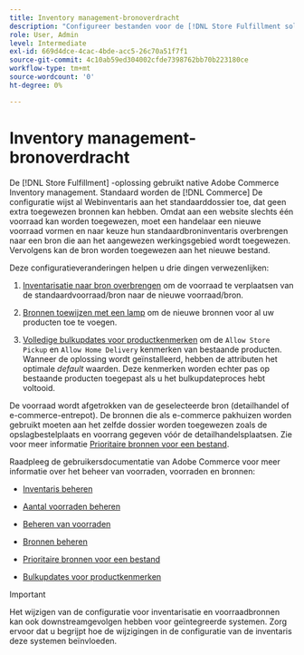 ```yaml
---
title: Inventory management-bronoverdracht
description: "Configureer bestanden voor de [!DNL Store Fulfillment solution] met Adobe Commerce Inventory management. Stel een nieuwe voorraad- en overdrachtvoorraad in op basis van de standaardvoorraad, zodat u deze kunt toewijzen aan bronnen die zijn geconfigureerd om de opslagcapaciteit die door de oplossing Afhandeling van winkel wordt vereist, in te schakelen."
role: User, Admin
level: Intermediate
exl-id: 669d4dce-4cac-4bde-acc5-26c70a51f7f1
source-git-commit: 4c10ab59ed304002cfde7398762bb70b223180ce
workflow-type: tm+mt
source-wordcount: '0'
ht-degree: 0%

---
```



# Inventory management-bronoverdracht

De [!DNL Store Fulfillment] -oplossing gebruikt native Adobe Commerce Inventory management. Standaard worden de [!DNL Commerce] De configuratie wijst al Webinventaris aan het standaarddossier toe, dat geen extra toegewezen bronnen kan hebben. Omdat aan een website slechts één voorraad kan worden toegewezen, moet een handelaar een nieuwe voorraad vormen en naar keuze hun standaardbroninventaris overbrengen naar een bron die aan het aangewezen werkingsgebied wordt toegewezen. Vervolgens kan de bron worden toegewezen aan het nieuwe bestand.

Deze configuratieveranderingen helpen u drie dingen verwezenlijken:

1. [Inventarisatie naar bron overbrengen](https://docs.magento.com/user-guide/catalog/inventory-bulk-transfer-inventory.html) om de voorraad te verplaatsen van de standaardvoorraad/bron naar de nieuwe voorraad/bron.

1. [Bronnen toewijzen met een lamp](https://docs.magento.com/user-guide/catalog/inventory-bulk-assign-sources.html) om de nieuwe bronnen voor al uw producten toe te voegen.

1. [Volledige bulkupdates voor productkenmerken](https://docs.magento.com/user-guide/stores/bulk-product-attribute-update.html) om de `Allow Store Pickup` en `Allow Home Delivery` kenmerken van bestaande producten. Wanneer de oplossing wordt geïnstalleerd, hebben de attributen het optimale *default* waarden. Deze kenmerken worden echter pas op bestaande producten toegepast als u het bulkupdateproces hebt voltooid.

De voorraad wordt afgetrokken van de geselecteerde bron (detailhandel of e-commerce-entrepot). De bronnen die als e-commerce pakhuizen worden gebruikt moeten aan het zelfde dossier worden toegewezen zoals de opslagbestelplaats en voorrang gegeven vóór de detailhandelsplaatsen. Zie voor meer informatie [Prioritaire bronnen voor een bestand](https://docs.magento.com/user-guide/catalog/inventory-stock-priority.html).

Raadpleeg de gebruikersdocumentatie van Adobe Commerce voor meer informatie over het beheer van voorraden, voorraden en bronnen:

- [Inventaris beheren](https://docs.magento.com/user-guide/catalog/inventory-management.html)

- [Aantal voorraden beheren](https://docs.magento.com/user-guide/catalog/inventory-manage-inventory-quantities.html)

- [Beheren van voorraden](https://docs.magento.com/user-guide/catalog/inventory-stock.html)

- [Bronnen beheren](https://docs.magento.com/user-guide/catalog/inventory-sources.html)

- [Prioritaire bronnen voor een bestand](https://docs.magento.com/user-guide/catalog/inventory-stock-priority.html)

- [Bulkupdates voor productkenmerken](https://docs.magento.com/user-guide/stores/bulk-product-attribute-update.html)


>[!IMPORTANT]
>
>Het wijzigen van de configuratie voor inventarisatie en voorraadbronnen kan ook downstreamgevolgen hebben voor geïntegreerde systemen. Zorg ervoor dat u begrijpt hoe de wijzigingen in de configuratie van de inventaris deze systemen beïnvloeden.
